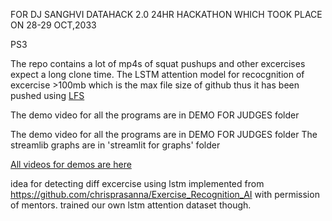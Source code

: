 FOR DJ SANGHVI DATAHACK 2.0 24HR HACKATHON WHICH TOOK PLACE ON 28-29 OCT,2033



PS3

The repo contains a lot of mp4s of squat pushups and other excercises expect a long clone time.
The LSTM attention model for recocgnition of excercise >100mb which is the max file size of github thus it has been pushed using [LFS](https://git-lfs.com/)








The demo video for all the programs are in DEMO FOR JUDGES folder

The demo video for all the programs are in DEMO FOR JUDGES folder The streamlib graphs are in 'streamlit for graphs' folder

[All videos for demos are here](https://imgur.com/a/avVEBZv)

idea for detecting diff excercise using lstm implemented from https://github.com/chrisprasanna/Exercise_Recognition_AI
with permission of mentors. trained our own lstm attention dataset though.
